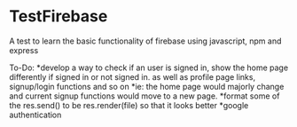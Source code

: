 # TestFirebase
A test to learn the basic functionality of firebase using javascript, npm and express

To-Do:
*develop a way to check if an user is signed in, show the home page differently if signed in or not signed in. as well as profile page links, signup/login functions and so on
*ie: the home page would majorly change and current signup functions would move to a new page.
*format some of the res.send() to be res.render(file) so that it looks better
*google authentication